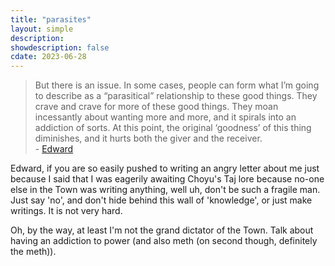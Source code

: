 ```yaml
---
title: "parasites"
layout: simple
description: 
showdescription: false
cdate: 2023-06-28
---
```


> But there is an issue. In some cases, people can form what I’m going to describe as a “parasitical” relationship to these good things. They crave and crave for more of these good things. They moan incessantly about wanting more and more, and it spirals into an addiction of sorts. At this point, the original ‘goodness’ of this thing diminishes, and it hurts both the giver and the receiver.  
> \- [Edward](https://ed.toomwn.xyz/28-06-2023-Parasites/)

Edward, if you are so easily pushed to writing an angry letter about me just because I said that I was eagerily awaiting Choyu's Taj lore because no-one else in the Town was writing anything, well uh, don't be such a fragile man. Just say 'no', and don't hide behind this wall of 'knowledge', or just make writings. It is not very hard.

Oh, by the way, at least I'm not the grand dictator of the Town. Talk about having an addiction to power (and also meth (on second though, definitely the meth)).